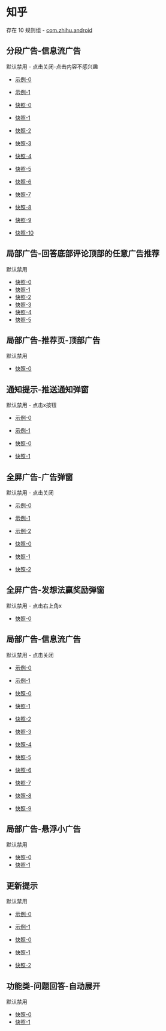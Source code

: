 # 知乎

存在 10 规则组 - [com.zhihu.android](/src/apps/com.zhihu.android.ts)

## 分段广告-信息流广告

默认禁用 - 点击关闭-点击内容不感兴趣

- [示例-0](https://m.gkd.li/57941037/f6498773-af55-4ba9-96fa-4c0597523d55)
- [示例-1](https://m.gkd.li/57941037/c52e22c6-987e-46c2-a4ca-e1182972ed94)

- [快照-0](https://i.gkd.li/i/13849671)
- [快照-1](https://i.gkd.li/i/14645530)
- [快照-2](https://i.gkd.li/i/12647525)
- [快照-3](https://i.gkd.li/i/14178516)
- [快照-4](https://i.gkd.li/i/13849442)
- [快照-5](https://i.gkd.li/i/14178979)
- [快照-6](https://i.gkd.li/i/14321041)
- [快照-7](https://i.gkd.li/i/14468152)
- [快照-8](https://i.gkd.li/i/14192451)
- [快照-9](https://i.gkd.li/i/14730741)
- [快照-10](https://i.gkd.li/i/13849689)

## 局部广告-回答底部评论顶部的任意广告推荐

默认禁用

- [快照-0](https://i.gkd.li/i/12864109)
- [快照-1](https://i.gkd.li/i/12647525)
- [快照-2](https://i.gkd.li/i/14178516)
- [快照-3](https://i.gkd.li/i/14178922)
- [快照-4](https://i.gkd.li/i/14548763)
- [快照-5](https://i.gkd.li/i/12647541)

## 局部广告-推荐页-顶部广告

默认禁用

- [快照-0](https://i.gkd.li/i/14156887)

## 通知提示-推送通知弹窗

默认禁用 - 点击x按钮

- [示例-0](https://m.gkd.li/57941037/25cfef06-fe50-4250-bf45-1f6210f95063)
- [示例-1](https://m.gkd.li/57941037/1d1fee24-3ba0-4cf1-a0d5-696f4f62a5e0)

- [快照-0](https://i.gkd.li/i/12647583)
- [快照-1](https://i.gkd.li/i/14917866)

## 全屏广告-广告弹窗

默认禁用 - 点击关闭

- [示例-0](https://m.gkd.li/57941037/9eb78a95-c2dc-4a8b-9b86-f9d0fc0ed6fd)
- [示例-1](https://m.gkd.li/57941037/a5c471b6-dbc7-4150-be52-3ae4a28806e0)
- [示例-2](https://m.gkd.li/57941037/335dee89-4b55-40f1-8316-b7b4f86a8ee6)

- [快照-0](https://i.gkd.li/i/12707676)
- [快照-1](https://i.gkd.li/i/14648128)
- [快照-2](https://i.gkd.li/i/12647421)

## 全屏广告-发想法赢奖励弹窗

默认禁用 - 点击右上角x

- [快照-0](https://i.gkd.li/i/14020339)

## 局部广告-信息流广告

默认禁用 - 点击关闭

- [示例-0](https://m.gkd.li/57941037/0443d5cb-aa24-4447-afd7-58c5a09af835)
- [示例-1](https://m.gkd.li/45487685/c7d89c48-91d1-4658-b22e-d2626117be8b)

- [快照-0](https://i.gkd.li/i/14178980)
- [快照-1](https://i.gkd.li/i/14206949)
- [快照-2](https://i.gkd.li/i/14232195)
- [快照-3](https://i.gkd.li/i/14235024)
- [快照-4](https://i.gkd.li/i/14206988)
- [快照-5](https://i.gkd.li/i/14220104)
- [快照-6](https://i.gkd.li/i/14421277)
- [快照-7](https://i.gkd.li/i/14296163)
- [快照-8](https://i.gkd.li/i/14332161)
- [快照-9](https://i.gkd.li/i/14391614)

## 局部广告-悬浮小广告

默认禁用

- [快照-0](https://i.gkd.li/i/14296251)
- [快照-1](https://i.gkd.li/i/14635636)

## 更新提示

默认禁用

- [示例-0](https://m.gkd.li/57941037/728ea1cd-ca19-4de9-9e7e-eb2a3513f965)
- [示例-1](https://m.gkd.li/57941037/728ea1cd-ca19-4de9-9e7e-eb2a3513f965)

- [快照-0](https://i.gkd.li/i/14445502)
- [快照-1](https://i.gkd.li/i/14445815)
- [快照-2](https://i.gkd.li/i/14445502)

## 功能类-问题回答-自动展开

默认禁用

- [快照-0](https://i.gkd.li/i/12647688)
- [快照-1](https://i.gkd.li/i/12707687)
